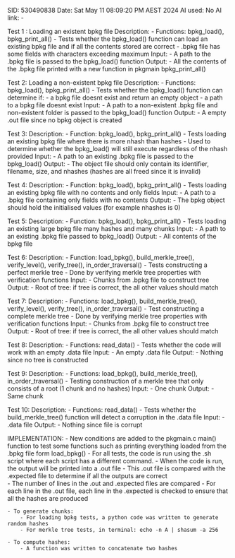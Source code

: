 SID: 530490838 
Date: Sat May 11 08:09:20 PM AEST 2024
AI used: No
AI link: -

Test 1 : Loading an existent bpkg file 
    Description:
        - Functions: bpkg_load(), bpkg_print_all()
        - Tests whether the bpkg_load() function can load an existing bpkg file and if all the contents stored are correct 
        - .bpkg file has some fields with characters exceeding maximum 
    Input: 
        - A path to the .bpkg file is passed to the bpkg_load() function
    Output:
        - All the contents of the .bpkg file printed with a new function in pkgmain bpkg_print_all()


Test 2: Loading a non-existent bpkg file 
    Description: 
        - Functions: bpkg_load(), bpkg_print_all()
        - Tests whether the bpkg_load() function can determine if:
            - a bpkg file doesnt exist and return an empty object 
            - a path to a bpkg file doesnt exist
    Input: 
        - A path to a non-existent .bpkg file and non-existent folder is passed to the bpkg_load() function
    Output: 
        - A empty .out file since no bpkg object is created 

Test 3: 
    Description: 
        - Function: bpkg_load(), bpkg_print_all()
        - Tests loading an existing bpkg file where there is more nhash than hashes 
        - Used to determine whether the bpkg_load() will still execute regardless of the nhash provided 
    Input: 
        - A path to an existing .bpkg file is passed to the bpkg_load() 
    Output: 
        - The object file should only contain its identifier, filename, size, and nhashes (hashes are all freed since it is invalid)

Test 4: 
    Description: 
        - Function: bpkg_load(), bpkg_print_all()
        - Tests loading an existing bpkg file with no contents and only fields
    Input: 
        - A path to a .bpkg file containing only fields with no contents 
    Output: 
        - The bpkg object should hold the initialised values (for example nhashes is 0)

Test 5: 
    Description: 
        - Function: bpkg_load(), bpkg_print_all()
        - Tests loading an existing large bpkg file many hashes and many chunks 
    Input: 
        - A path to an existing .bpkg file passed to bpkg_load() 
    Output: 
        - All contents of the bpkg file 

Test 6: 
    Description: 
        - Function: load_bpkg(), build_merkle_tree(), verify_level(), verify_tree(), in_order_traversal()
        - Tests constructing a perfect merkle tree 
        - Done by verifying merkle tree properties with verification functions 
    Input: 
        - Chunks from .bpkg file to construct tree 
    Output: 
        - Root of tree: if tree is correct, the all other values should match 

Test 7: 
    Description: 
        - Functions: load_bpkg(), build_merkle_tree(), verify_level(), verify_tree(), in_order_traversal()
        - Test constructing a complete merkle tree 
        - Done by verifying merkle tree properties with verification functions 
    Input: 
        - Chunks from .bpkg file to construct tree 
    Output: 
        - Root of tree: if tree is correct, the all other values should match 

Test 8: 
    Description:
        - Functions: read_data()
        - Tests whether the code will work with an empty .data file 
    Input: 
        - An empty .data file 
    Output: 
        - Nothing since no tree is constructed 

Test 9: 
    Description: 
        - Functions: load_bpkg(), build_merkle_tree(), in_order_traversal()
        - Testing construction of a merkle tree that only consists of a root (1 chunk and no hashes)
    Input: 
        - One chunk 
    Output:
        - Same chunk 


Test 10: 
    Description: 
        - Functions: read_data()
        - Tests whether the build_merkle_tree() function will detect a corruption in the .data file 
    Input: 
        - .data file 
    Output: 
        - Nothing since file is corrupt 


IMPLEMENTATION: 
    - New conditions are added to the pkgmain.c main() function to test some functions such as printing everything loaded from the .bpkg file form load_bpkg()
    - For all tests, the code is run using the .sh script where each script has a different command.
    - When the code is run, the output will be printed into a .out file 
    - This .out file is compared with the .expected file to determine if all the outputs are correct    
        - The number of lines in the .out and .expected files are compared 
        - For each line in the .out file, each line in the .expected is checked to ensure that all the hashes are produced 
    
    - To generate chunks:
        - For loading bpkg tests, a python code was written to generate random hashes
        - For merkle tree tests, in terminal: echo -n A | shasum -a 256

    - To compute hashes:
        - A function was written to concatenate two hashes 